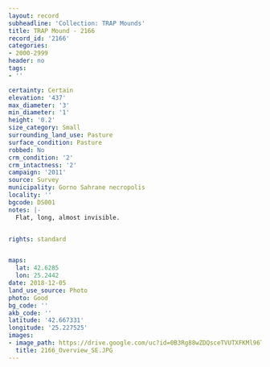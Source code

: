```yaml
---
layout: record
subheadline: 'Collection: TRAP Mounds'
title: TRAP Mound - 2166
record_id: '2166'
categories:
- 2000-2999
header: no
tags:
- ''

certainty: Certain
elevation: '437'
max_diameter: '3'
min_diameter: '1'
height: '0.2'
size_category: Small
surrounding_land_use: Pasture
surface_condition: Pasture
robbed: No
crm_condition: '2'
crm_intactness: '2'
campaign: '2011'
source: Survey
municipality: Gorno Sahrane necropolis
locality: ''
bgcode: DS001
notes: |-
  Flat, long, almost invisible.


rights: standard


maps:
  lat: 42.6285
  lon: 25.2442
date: 2018-12-05
land_use_source: Photo
photo: Good
bg_code: ''
akb_code: ''
latitude: '42.667331'
longitude: '25.227525'
images:
- image_path: https://drive.google.com/uc?id=0B3Rg88wZDQsceTVUTXFKMl96TVk
  title: 2166_Overview_SE.JPG
---
```

